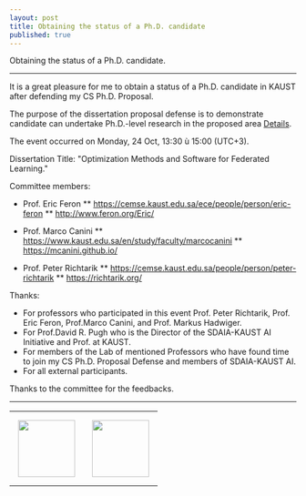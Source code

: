 ```yaml
---
layout: post
title: Obtaining the status of a Ph.D. candidate
published: true
---
```


Obtaining the status of a Ph.D. candidate.

---

It is a great pleasure for me to obtain a status of a Ph.D. candidate in KAUST after defending my CS Ph.D. Proposal.

The purpose of the dissertation proposal defense is to demonstrate candidate can undertake Ph.D.-level research in the proposed area [Details](https://registrar-programguide.kaust.edu.sa/en/2020-2021/Program-Guide/General-Information/Doctor-of-Philosophy-University-Degree-Requirements/Ph-D-Candidacy-Requirements/Ph-D-Dissertation-Proposal-Defense).

The event occurred on Monday, 24 Oct, 13:30 ù 15:00 (UTC+3).

Dissertation Title: "Optimization Methods and Software for Federated Learning."

Committee members:

* Prof. Eric Feron
** https://cemse.kaust.edu.sa/ece/people/person/eric-feron
** http://www.feron.org/Eric/

* Prof. Marco Canini
** https://www.kaust.edu.sa/en/study/faculty/marcocanini
** https://mcanini.github.io/

* Prof. Peter Richtarik
** https://cemse.kaust.edu.sa/people/person/peter-richtarik
** https://richtarik.org/

Thanks:
* For professors who participated in this event Prof. Peter Richtarik, Prof. Eric Feron, Prof.Marco Canini, and Prof. Markus Hadwiger.
* For Prof.David R. Pugh who is the Director of the SDAIA-KAUST AI Initiative and Prof. at KAUST.
* For members of the Lab of mentioned Professors who have found time to join my CS Ph.D. Proposal Defense and members of SDAIA-KAUST AI.
* For all external participants.

Thanks to the committee for the feedbacks.
  
---

<table style="text-align:center;">
<tr>
<td style="padding:15px;text-align:center;vertical-align:middle;"> <img height="100px" src="https://burlachenkok.github.io/materials/SDAIA-Logo-2.png"/> </td> 
<td style="padding:15px;text-align:center;vertical-align:middle;"> <img height="100px" src="https://burlachenkok.github.io/materials/KAUST-logo.png"/> </td> 
</tr>
</table>
